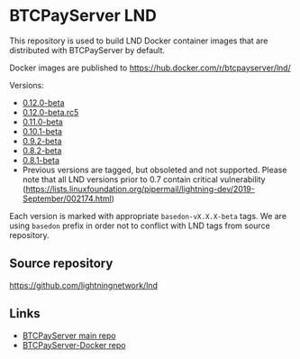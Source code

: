 # BTCPayServer LND 

This repository is used to build LND Docker container images that are distributed with BTCPayServer by default.

Docker images are published to https://hub.docker.com/r/btcpayserver/lnd/

Versions:
 - [0.12.0-beta](https://hub.docker.com/layers/btcpayserver/lnd/v0.12.0-beta/images/sha256-141cd4bc4adeb8ed3254793ea876c29955c1e674f4bd72e138f61d3e323914c1?context=explore)
 - [0.12.0-beta.rc5](https://hub.docker.com/layers/btcpayserver/lnd/v0.12.0-beta.rc5/images/sha256-e4ce8fb22205ddb053853f68e00006f18bb6811b33dcdc5dd089023650baef9a?context=explore)
 - [0.11.0-beta](https://hub.docker.com/layers/btcpayserver/lnd/v0.11.0-beta/images/sha256-f73b97d4d9c500fc636f92ea4abcc12e65fa5dd96bee6886eb3309a35fbaa277?context=explore)
 - [0.10.1-beta](https://hub.docker.com/layers/btcpayserver/lnd/v0.10.1-beta/images/sha256-39903f3ed2317cd62d4afcbcd1f3f063a3baff39b3b5ef8d0537f4006300d77c?context=explore)
 - [0.9.2-beta](https://hub.docker.com/layers/btcpayserver/lnd/v0.9.2-beta/images/sha256-02fb48e8f1a3f92cb9ec4b168a0820073a52a9a8ed67279f0d8ea0e465fe15bc?context=explore)
 - [0.8.2-beta](https://hub.docker.com/layers/btcpayserver/lnd/v0.8.2-beta/images/sha256-31846e2a8bd347a5da979dda8b7f52babf425e11739fc267bc767194cf02a206?context=explore)
 - [0.8.1-beta](https://hub.docker.com/layers/btcpayserver/lnd/v0.8.1-beta/images/sha256-dcfca21542ef42bb5a52e376d55154ddc8e6b054d006f00ed6982ab801f05a4b?context=explore)
 - Previous versions are tagged, but obsoleted and not supported. Please note that all LND versions prior to 0.7 contain critical vulnerability (https://lists.linuxfoundation.org/pipermail/lightning-dev/2019-September/002174.html)

Each version is marked with appropriate `basedon-vX.X.X-beta` tags. We are using `basedon` prefix in order not to conflict with LND tags from source repository.

## Source repository

https://github.com/lightningnetwork/lnd

## Links
* [BTCPayServer main repo](https://github.com/btcpayserver/btcpayserver)
* [BTCPayServer-Docker repo](https://github.com/btcpayserver/btcpayserver-docker)
